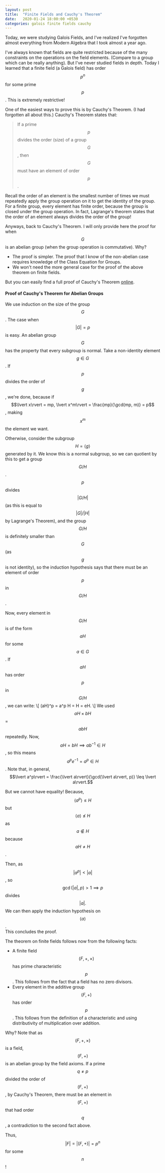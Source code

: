 ```yaml
---
layout: post
title:  "Finite Fields and Cauchy's Theorem"
date:   2020-01-24 18:00:00 +0530
categories: galois finite fields cauchy
---
```


Today, we were studying Galois Fields, and I've realized I've forgotten almost everything from Modern Algebra that I took almost a year ago.

I've always known that fields are quite restricted because of the many constraints on the operations on the field elements. (Compare to a group which can be really anything).  But I've never studied fields in depth. Today I learned that a finite field (a Galois field) has order $$p^n$$ for some prime $$p$$. This is extremely restrictive!

One of the easiest ways to prove this is by Cauchy's Theorem. (I had forgotten all about this.) 
Cauchy's Theorem states that:
> If a prime $$p$$ divides the order (size) of a group $$G$$, then $$G$$ must have an element of order $$p$$.

Recall the order of an element is the smallest number of times we must repeatedly apply the group operation on it to get the identity of the group. For a finite group, every element has finite order, because the group is closed under the group operation. In fact, Lagrange's theorem states that the order of an element always divides the order of the group!

Anyways, back to Cauchy's Theorem. I will only provide here the proof for when $$G$$ is an abelian group (when the group operation is commutative). Why? 
* The proof is simpler. The proof that I know of the non-abelian case requires knowledge of the Class Equation for Groups.
* We won't need the more general case for the proof of the above theorem on finite fields.

But you can easily find a full proof of Cauchy's Theorem [online](https://www.google.com/url?sa=t&source=web&rct=j&url=https://kconrad.math.uconn.edu/blurbs/grouptheory/cauchypf.pdf&ved=2ahUKEwiZxcmKypznAhXYF3IKHVfvCVEQFjATegQIAxAB&usg=AOvVaw1SD38-sQRiiHy_7i4GSMpZ&cshid=1579880752095).

#### Proof of Cauchy's Theorem for Abelian Groups
We use induction on the size of the group $$G$$. The case when $$\lvert G \rvert  = p$$ is easy. 
An abelian group $$G$$ has the property that every subgroup is normal.  Take a non-identity element $$g \in G$$. If $$p$$ divides the order of $$g$$, we're done, because if $$\lvert x\rvert = mp, \lvert x^m\rvert = \frac{mp}{\gcd(mp, m)} = p$$, making $$x^m$$ the element we want.

Otherwise, consider the subgroup $$H = \langle g \rangle$$ generated by it. We know this is a normal subgroup, so we can quotient by this to get a group $$G/H$$. $$p$$ divides $$\lvert G/H \rvert$$ (as this is equal to $$\lvert G\rvert / \lvert H\rvert$$ by Lagrange's Theorem), and the group $$G/H$$ is definitely smaller than $$G$$ (as $$g$$ is not identity), so the induction hypothesis says that there must be an element of order $$p$$ in $$G/H$$.

Now, every element in $$G/H$$ is of the form $$aH$$ for some $$a \in G$$. If $$aH$$ has order $$p$$ in $$G/H$$, we can write:
\\[
(aH)^p = a^p H = H = eH.
\\]
We used $$aH \times bH$$ = $$abH$$ repeatedly. Now, $$aH = bH \implies ab^{-1} \in H$$, so this means $$a^p e^{-1} = a^p \in H$$. Note that, in general, $$\lvert a^p\rvert = \frac{\lvert a\rvert}{\gcd(\lvert a\rvert, p)} \leq \lvert a\rvert.$$ 

But we cannot have equality! Because, $$\langle a^p \rangle \leq H$$ but $$\langle a \rangle \not\leq H$$ as $$a \not\in H$$ because $$aH \neq H$$. 

Then, as $$\lvert a^p\rvert < \lvert a\rvert$$, so $$\gcd(\lvert a\rvert, p) > 1 \implies p$$ divides $$\lvert a\rvert.$$ We can then apply the induction hypothesis on $$\langle a \rangle$$.  
This concludes the proof.


The theorem on finite fields follows now from the following facts:
* A finite field $$(F, +, \times)$$ has prime characteristic $$p$$. This follows from the fact that a field has no zero divisors.
* Every element in the additive group $$(F, +)$$ has order $$p$$. This follows from the definition of a characteristic and using distributivity of multiplication over addition.

Why? Note that as $$(F, +, \times)$$ is a field, $$(F, +)$$ is an abelian group by the field axioms. If a prime $$q \neq p$$ divided the order of $$(F, +)$$, by Cauchy's Theorem, there must be an element in $$(F, +)$$ that had order $$q$$, a contradiction to the second fact above.

Thus, $$\lvert F\rvert = \lvert (F, +)\rvert = p^n$$ for some $$n$$!